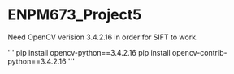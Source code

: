 # ENPM673_Project5

Need OpenCV verision 3.4.2.16 in order for SIFT to work.

'''
pip install opencv-python==3.4.2.16
pip install opencv-contrib-python==3.4.2.16
'''
